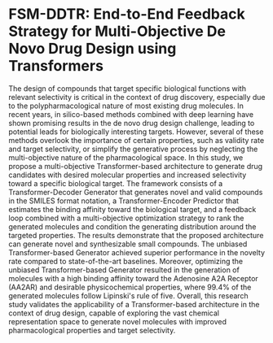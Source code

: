 # FSM-DDTR: End-to-End Feedback Strategy for Multi-Objective De Novo Drug Design using Transformers
The design of compounds that target specific biological functions with relevant selectivity is critical in the context of drug discovery, especially due to the polypharmacological nature of most existing drug molecules. In recent years, in silico-based methods combined with deep learning have shown promising results in the de novo drug design challenge, leading to potential leads for biologically interesting targets. However, several of these methods overlook the importance of certain properties, such as validity rate and target selectivity, or simplify the generative process by neglecting the multi-objective nature of the pharmacological space.
In this study, we propose a multi-objective Transformer-based architecture to generate drug candidates with desired molecular properties and increased selectivity toward a specific biological target. The framework consists of a Transformer-Decoder Generator that generates novel and valid compounds in the SMILES format notation, a Transformer-Encoder Predictor that estimates the binding affinity toward the biological target, and a feedback loop combined with a multi-objective optimization strategy to rank the generated molecules and condition the generating distribution around the targeted properties.
The results demonstrate that the proposed architecture can generate novel and synthesizable small compounds. The unbiased Transformer-based Generator achieved superior performance in the novelty rate compared to state-of-the-art baselines. Moreover, optimizing the unbiased Transformer-based Generator resulted in the generation of molecules with a high binding affinity toward the Adenosine A2A Receptor (AA2AR) and desirable physicochemical properties, where 99.4\% of the generated molecules follow Lipinski's rule of five.
Overall, this research study validates the applicability of a Transformer-based architecture in the context of drug design, capable of exploring the vast chemical representation space to generate novel molecules with improved pharmacological properties and target selectivity.

